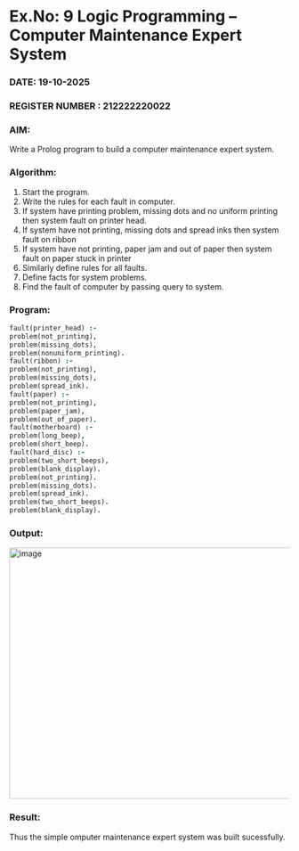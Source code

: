 # Ex.No: 9  Logic Programming –  Computer Maintenance Expert System
### DATE: 19-10-2025                                                                           
### REGISTER NUMBER : 212222220022
### AIM: 
Write a Prolog program to build a computer maintenance expert system.
###  Algorithm:
1. Start the program.
2. Write the rules for each fault in computer.
3. If system have printing problem, missing dots and no uniform printing then system fault on printer head.
4. If system have not printing, missing dots and spread inks then system fault on ribbon
5. If system have not printing, paper jam and out of paper then system fault on paper stuck in printer
6. Similarly define rules for all faults.
7. Define facts for system problems.
8. Find the fault of computer by passing query to system.
     
### Program:
```prolog
fault(printer_head) :-
problem(not_printing),
problem(missing_dots),
problem(nonuniform_printing).
fault(ribbon) :-
problem(not_printing),
problem(missing_dots),
problem(spread_ink).
fault(paper) :-
problem(not_printing),
problem(paper_jam),
problem(out_of_paper).
fault(motherboard) :-
problem(long_beep),
problem(short_beep).
fault(hard_disc) :-
problem(two_short_beeps),
problem(blank_display).
problem(not_printing).
problem(missing_dots).
problem(spread_ink).
problem(two_short_beeps).
problem(blank_display).
```


### Output:
<img width="958" height="451" alt="image" src="https://github.com/user-attachments/assets/a2d3e2f3-e69b-4a14-ba72-471bc6d07f0b" />

### Result:
Thus the simple omputer maintenance expert system was built sucessfully.
